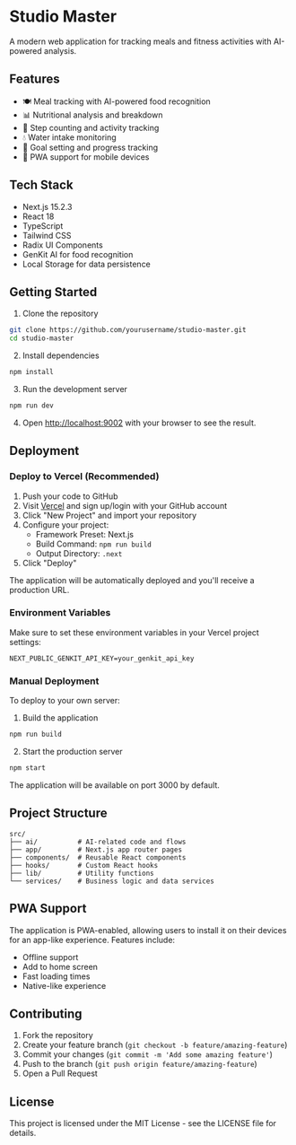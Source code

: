# Studio Master

A modern web application for tracking meals and fitness activities with AI-powered analysis.

## Features

- 🍽️ Meal tracking with AI-powered food recognition
- 📊 Nutritional analysis and breakdown
- 👟 Step counting and activity tracking
- 💧 Water intake monitoring
- 🎯 Goal setting and progress tracking
- 📱 PWA support for mobile devices

## Tech Stack

- Next.js 15.2.3
- React 18
- TypeScript
- Tailwind CSS
- Radix UI Components
- GenKit AI for food recognition
- Local Storage for data persistence

## Getting Started

1. Clone the repository

```bash
git clone https://github.com/yourusername/studio-master.git
cd studio-master
```

2. Install dependencies

```bash
npm install
```

3. Run the development server

```bash
npm run dev
```

4. Open [http://localhost:9002](http://localhost:9002) with your browser to see the result.

## Deployment

### Deploy to Vercel (Recommended)

1. Push your code to GitHub
2. Visit [Vercel](https://vercel.com) and sign up/login with your GitHub account
3. Click "New Project" and import your repository
4. Configure your project:
   - Framework Preset: Next.js
   - Build Command: `npm run build`
   - Output Directory: `.next`
5. Click "Deploy"

The application will be automatically deployed and you'll receive a production URL.

### Environment Variables

Make sure to set these environment variables in your Vercel project settings:

```
NEXT_PUBLIC_GENKIT_API_KEY=your_genkit_api_key
```

### Manual Deployment

To deploy to your own server:

1. Build the application

```bash
npm run build
```

2. Start the production server

```bash
npm start
```

The application will be available on port 3000 by default.

## Project Structure

```
src/
├── ai/          # AI-related code and flows
├── app/         # Next.js app router pages
├── components/  # Reusable React components
├── hooks/       # Custom React hooks
├── lib/         # Utility functions
└── services/    # Business logic and data services
```

## PWA Support

The application is PWA-enabled, allowing users to install it on their devices for an app-like experience. Features include:

- Offline support
- Add to home screen
- Fast loading times
- Native-like experience

## Contributing

1. Fork the repository
2. Create your feature branch (`git checkout -b feature/amazing-feature`)
3. Commit your changes (`git commit -m 'Add some amazing feature'`)
4. Push to the branch (`git push origin feature/amazing-feature`)
5. Open a Pull Request

## License

This project is licensed under the MIT License - see the LICENSE file for details.
